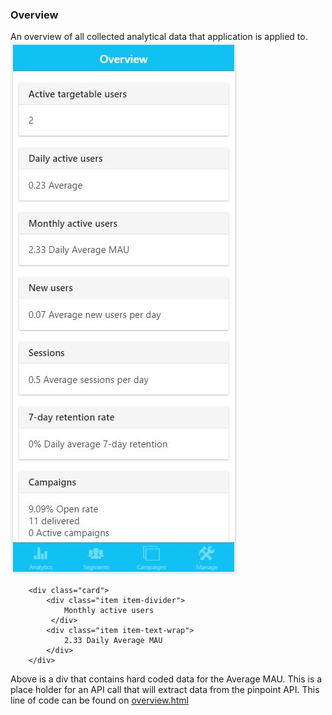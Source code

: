 ### Overview

An overview of all collected analytical data that application is applied to. <br>
![ScreenShot](https://github.com/mruballos/CPPinpoint/blob/master/Screenshots/Over%20Pin.JPG)

```
    <div class="card">
        <div class="item item-divider">
            Monthly active users
         </div>
        <div class="item item-text-wrap">
            2.33 Daily Average MAU
        </div>
    </div>
```
Above is a div that contains hard coded data for the Average MAU. This is a place holder for an API call that will extract data from the pinpoint API. This line of code can be found on [overview.html](https://github.com/mruballos/CPPinpoint/blob/master/GUICoding/Overview/overview.html)
